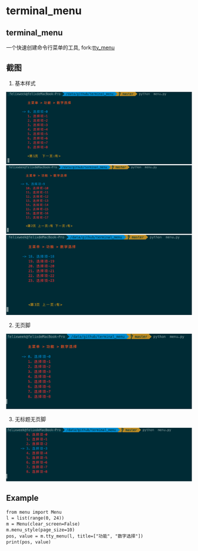 # terminal_menu

## terminal_menu  

一个快速创建命令行菜单的工具, fork:[tty_menu](https://github.com/gojuukaze/tty_menu) 

## 截图
1. 基本样式

  ![avatar](assets/第一页.png) 
  ![avatar](assets/第二页.png)
  ![avatar](assets/第三页.png)


2. 无页脚  
  
  ![avatar](assets/无页脚.png)


3. 无标题无页脚  
  
  ![avatar](assets/无页脚标题.png)

## Example  
```
from menu import Menu
l = list(range(0, 24))
m = Menu(clear_screen=False) 
m.menu_style(page_size=10)
pos, value = m.tty_menu(l, title=["功能", "数字选择"])
print(pos, value)
```